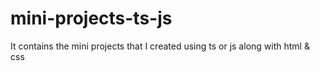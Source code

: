 # mini-projects-ts-js
It contains the mini projects that I created using ts or js along with html &amp; css
